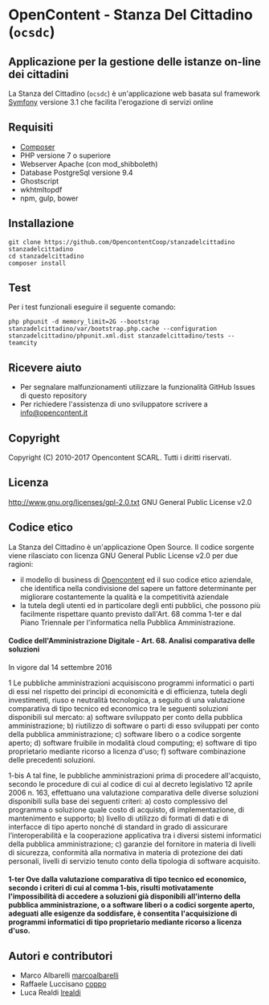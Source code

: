 # OpenContent - Stanza Del Cittadino (```ocsdc```)

## Applicazione per la gestione delle istanze on-line dei cittadini

La Stanza del Cittadino (```ocsdc```) è un'applicazione web basata sul framework [Symfony](https://github.com/symfony/symfony) versione 3.1
che facilita l'erogazione di servizi online

## Requisiti

* [Composer](https://getcomposer.org/)
* PHP versione 7 o superiore
* Webserver Apache (con mod_shibboleth)
* Database PostgreSql versione 9.4
* Ghostscript
* wkhtmltopdf
* npm, gulp, bower

## Installazione

```
git clone https://github.com/OpencontentCoop/stanzadelcittadino stanzadelcittadino
cd stanzadelcittadino
composer install
```

## Test
Per i test funzionali eseguire il seguente comando:
```
php phpunit -d memory_limit=2G --bootstrap stanzadelcittadino/var/bootstrap.php.cache --configuration stanzadelcittadino/phpunit.xml.dist stanzadelcittadino/tests --teamcity
```

## Ricevere aiuto
* Per segnalare malfunzionamenti utilizzare la funzionalità GitHub Issues di questo repository
* Per richiedere l'assistenza di uno sviluppatore scrivere a info@opencontent.it

## Copyright

Copyright (C) 2010-2017 Opencontent SCARL. Tutti i diritti riservati.

## Licenza
http://www.gnu.org/licenses/gpl-2.0.txt GNU General Public License v2.0

## Codice etico
La Stanza del Cittadino è un'applicazione Open Source. Il codice sorgente viene rilasciato con licenza GNU General Public License v2.0 per due ragioni: 
* il modello di business di [Opencontent](https://www.opencontent.it/Chi-siamo) ed il suo codice etico aziendale, che identifica nella condivisione del sapere un fattore determinante per migliorare costantemente la qualità e la competitività aziendale
* la tutela degli utenti ed in particolare degli enti pubblici, che possono più facilmente rispettare quanto previsto dall'Art. 68 comma 1-ter e dal Piano Triennale per l'informatica nella Pubblica Amministrazione.


#### Codice dell'Amministrazione Digitale - Art. 68.  Analisi comparativa delle soluzioni 

In vigore dal 14 settembre 2016 

1  Le pubbliche amministrazioni acquisiscono programmi informatici o parti di essi nel rispetto dei princìpi di economicità e di efficienza, tutela degli investimenti, riuso e neutralità tecnologica, a seguito di una valutazione comparativa di tipo tecnico ed economico tra le seguenti soluzioni disponibili sul mercato:
a)  software sviluppato per conto della pubblica amministrazione; 
b)  riutilizzo di software o parti di esso sviluppati per conto della pubblica amministrazione; 
c)  software libero o a codice sorgente aperto; 
d)  software fruibile in modalità cloud computing; 
e)  software di tipo proprietario mediante ricorso a licenza d'uso; 
f)  software combinazione delle precedenti soluzioni.

1-bis  A tal fine, le pubbliche amministrazioni prima di procedere all'acquisto, secondo le procedure di cui al codice di cui al decreto legislativo 12 aprile 2006 n. 163, effettuano una valutazione comparativa delle diverse soluzioni disponibili sulla base dei seguenti criteri:
a)  costo complessivo del programma o soluzione quale costo di acquisto, di implementazione, di mantenimento e supporto; 
b)  livello di utilizzo di formati di dati e di interfacce di tipo aperto nonché di standard in grado di assicurare l’interoperabilità e la cooperazione applicativa tra i diversi sistemi informatici della pubblica amministrazione;
c)  garanzie del fornitore in materia di livelli di sicurezza, conformità alla normativa in materia di protezione dei dati personali, livelli di servizio tenuto conto della tipologia di software acquisito. 

#### 1-ter  Ove dalla valutazione comparativa di tipo tecnico ed economico, secondo i criteri di cui al comma 1-bis, risulti motivatamente l'impossibilità di accedere a soluzioni già disponibili all'interno della pubblica amministrazione, o a software liberi o a codici sorgente aperto, adeguati alle esigenze da soddisfare, è consentita l'acquisizione di programmi informatici di tipo proprietario mediante ricorso a licenza d'uso. 

## Autori e contributori
 * Marco Albarelli [marcoalbarelli](https://github.com/marcoalbarelli)
 * Raffaele Luccisano [coppo](https://github.com/coppo)
 * Luca Realdi [lrealdi](https://github.com/lrealdi)
